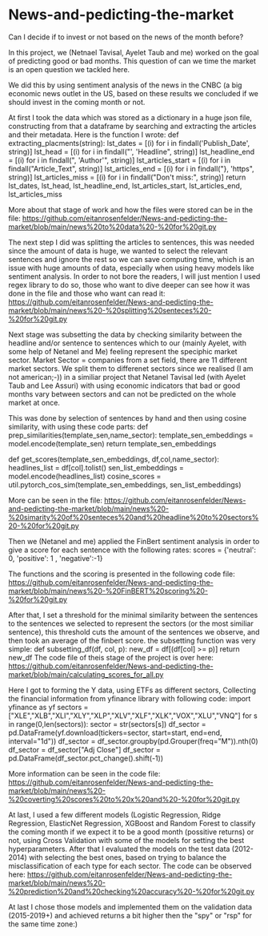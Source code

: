 # News-and-pedicting-the-market
Can I decide if to invest or not based on the news of the month before?

In this project, we (Netnael Tavisal, Ayelet Taub and me) worked on the goal of predicting good or bad months.
This question of can we time the market is an open question we tackled here.

We did this by using sentiment analysis of the news in the CNBC (a big economic news outlet in the US, based on these results we concluded if we should invest in the coming month or not. 

At first I took the data which was stored as a dictionary in a huge json file, constructing from that a dataframe by searching and extracting the articles and their metadata.
Here is the function I wrote:
def extracting_placments(string):
    lst_dates = [(i) for i in findall('Publish_Date', string)]
    lst_head = [(i) for i in findall("', 'Headline", string)]
    lst_headline_end = [(i) for i in findall(", 'Author'", string)]
    lst_articles_start = [(i) for i in findall("Article_Text", string)]
    lst_articles_end = [(i) for i in findall("}, 'https", string)]
    lst_articles_miss = [(i) for i in findall("Don't miss:", string)]
    return lst_dates, lst_head, lst_headline_end, lst_articles_start, lst_articles_end, lst_articles_miss
   
More about that stage of work and how the files were stored can be in the file:
https://github.com/eitanrosenfelder/News-and-pedicting-the-market/blob/main/news%20to%20data%20-%20for%20git.py

The next step I did was splitting the articles to sentences, this was needed since the amount of data is huge, we wanted to select the relevant sentences and ignore the rest so we can save computing time, which is an issue with huge amounts of data, especially when using heavy models like sentiment analysis. In order to not bore the readers, I will just mention I used regex library to do so, those who want to dive deeper can see how it was done in the file and those who want can read it:
https://github.com/eitanrosenfelder/News-and-pedicting-the-market/blob/main/news%20-%20splitting%20senteces%20-%20for%20git.py

Next stage was subsetting the data by checking similarity between the headline and/or sentence to sentences which to our (mainly Ayelet, with some help of Netanel and Me) feeling represent the speciphic market sector.
Market Sector = companies from a set field, there are 11 different market sectors.
We split them to differenet sectors since we realised (I am not american;-)) in a similiar project that Netanel Tavisal led (with Ayelet Taub and Lee Assuri)
with using economic indicators that bad or good months vary between sectors and can not be predicted on the whole market at once.

This was done by selection of sentences by hand and then using cosine similarity, with using these code parts:
def prep_similarities(template_sen,name_sector):
    template_sen_embeddings = model.encode(template_sen)
    return template_sen_embeddings

def get_scores(template_sen_embeddings, df,col,name_sector):
    headlines_list = df[col].tolist()
    sen_list_embeddings = model.encode(headlines_list)
    cosine_scores = util.pytorch_cos_sim(template_sen_embeddings, sen_list_embeddings)
    
More can be seen in the file:
https://github.com/eitanrosenfelder/News-and-pedicting-the-market/blob/main/news%20-%20simarity%20of%20senteces%20and%20headline%20to%20sectors%20-%20for%20git.py


Then we (Netanel and me) applied the FinBert sentiment analysis in order to give a score for each sentence with the following rates:
scores = {'neutral': 0, 'positive': 1 , 'negative':-1}

The functions and the scoring is presented in the following code file:
https://github.com/eitanrosenfelder/News-and-pedicting-the-market/blob/main/news%20-%20FinBERT%20scoring%20-%20for%20git.py

After that, I set a threshold for the minimal similarity between the sentences to the sentences we selected to represent the sectors (or the most similiar sentence), this threshold cuts the amount of the sentences we observe, and then took an average of the finbert score. the subsetting function was very simple:
def subsetting_df(df, col, p):
    new_df = df[(df[col] >= p)]
    return new_df
The code file of theis stage of the project is over here:
https://github.com/eitanrosenfelder/News-and-pedicting-the-market/blob/main/calculating_scores_for_all.py


Here I got to forming the Y data, using ETFs as different sectors, Collecting the financial information from yfinance library with following code:
import yfinance as yf
sectors = ["XLE","XLB","XLI","XLY","XLP","XLV","XLF","XLK","VOX","XLU","VNQ"]
for s in range(0,len(sectors)):
    sector = str(sectors[s])
    df_sector = pd.DataFrame(yf.download(tickers=sector, start=start, end=end, interval="1d"))
    df_sector = df_sector.groupby(pd.Grouper(freq="M")).nth(0)
    df_sector = df_sector["Adj Close"]
    df_sector = pd.DataFrame(df_sector.pct_change().shift(-1))
    
More information can be seen in the code file:
https://github.com/eitanrosenfelder/News-and-pedicting-the-market/blob/main/news%20-%20coverting%20scores%20to%20x%20and%20-%20for%20git.py

At last, I used a few different models (Logistic Regression, Ridge Regression, ElasticNet Regression, XGBoost and Random Forest to classify the coming month if we expect it to be a good month (possitive returns) or not, using Cross Validation with some of the models for setting the best hyperparameters.
After that I evaluated the models on the test data (2012-2014) with selecting the best ones,
based on trying to balance the misclassification of each type for each sector.
The code can be observed here:
https://github.com/eitanrosenfelder/News-and-pedicting-the-market/blob/main/news%20-%20prediction%20and%20checking%20accuracy%20-%20for%20git.py

At last I chose those models and implemented them on the validation data (2015-2019+) 
and achieved returns a bit higher then the "spy" or "rsp" for the same time zone:)
